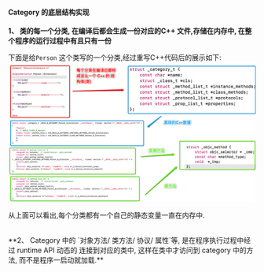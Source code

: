 ####  Category 的底层结构实现

**1、 类的每一个分类, 在编译后都会生成一份对应的C++ 文件,存储在内存中, 在整个程序的运行过程中有且只有一份**

下面是给`Person` 这个类写的一个分类,经过重写C++代码后的展示如下: 
![](/assets/Snip20190106_12.png)

从上面可以看出,每个分类都有一个自己的静态变量一直在内存中.

<br>
**2、 Category 中的 `对象方法/ 类方法/ 协议/ 属性`等, 是在程序执行过程中经过 runtime API 动态的 连接到对应的类中, 这样在类中才访问到 category 中的方法, 而不是程序一启动就加载.**